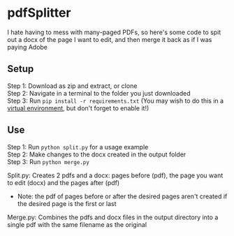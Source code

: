 # pdfSplitter
I hate having to mess with many-paged PDFs, so here's some code to spit out a docx of the page I want to edit, and then merge it back as if I was paying Adobe

## Setup
Step 1: Download as zip and extract, or clone  
Step 2: Navigate in a terminal to the folder you just downloaded  
Step 3: Run `pip install -r requirements.txt` (You may wish to do this in a [virtual environment](https://docs.python.org/3/library/venv.html), but don't forget to enable it!)

## Use
Step 1: Run `python split.py` for a usage example  
Step 2: Make changes to the docx created in the output folder  
Step 3: Run `python merge.py`  

Split.py: Creates 2 pdfs and a docx: pages before (pdf), the page you want to edit (docx) and the pages after (pdf)
  - Note: the pdf of pages before or after the desired pages aren't created if the desired page is the first or last

Merge.py: Combines the pdfs and docx files in the output directory into a single pdf with the same filename as the original
